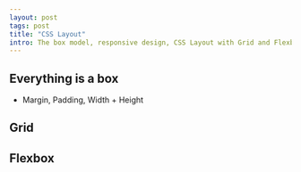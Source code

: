 ```yaml
---
layout: post
tags: post
title: "CSS Layout"
intro: The box model, responsive design, CSS Layout with Grid and Flexbox
---
```


## Everything is a box
- Margin, Padding, Width + Height

## Grid
## Flexbox